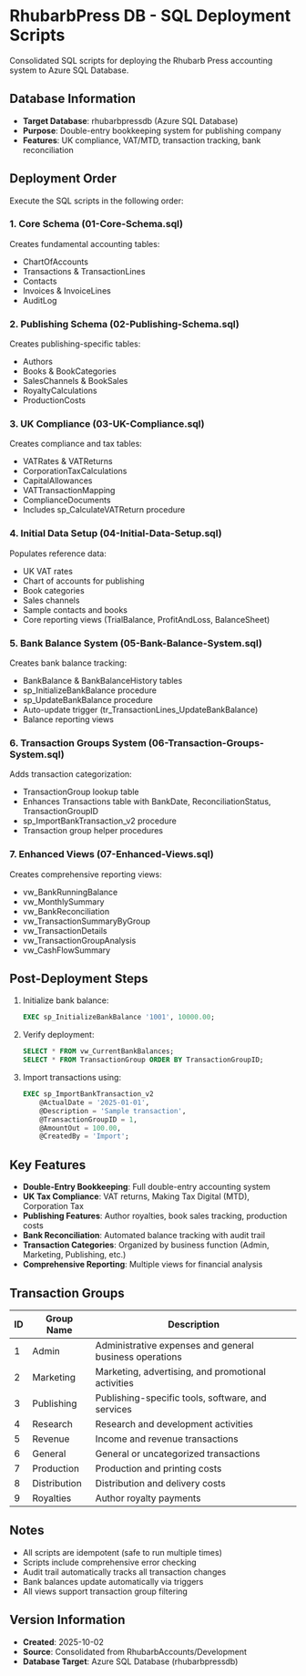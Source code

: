 # RhubarbPress DB - SQL Deployment Scripts

Consolidated SQL scripts for deploying the Rhubarb Press accounting system to Azure SQL Database.

## Database Information
- **Target Database**: rhubarbpressdb (Azure SQL Database)
- **Purpose**: Double-entry bookkeeping system for publishing company
- **Features**: UK compliance, VAT/MTD, transaction tracking, bank reconciliation

## Deployment Order

Execute the SQL scripts in the following order:

### 1. Core Schema (01-Core-Schema.sql)
Creates fundamental accounting tables:
- ChartOfAccounts
- Transactions & TransactionLines
- Contacts
- Invoices & InvoiceLines
- AuditLog

### 2. Publishing Schema (02-Publishing-Schema.sql)
Creates publishing-specific tables:
- Authors
- Books & BookCategories
- SalesChannels & BookSales
- RoyaltyCalculations
- ProductionCosts

### 3. UK Compliance (03-UK-Compliance.sql)
Creates compliance and tax tables:
- VATRates & VATReturns
- CorporationTaxCalculations
- CapitalAllowances
- VATTransactionMapping
- ComplianceDocuments
- Includes sp_CalculateVATReturn procedure

### 4. Initial Data Setup (04-Initial-Data-Setup.sql)
Populates reference data:
- UK VAT rates
- Chart of accounts for publishing
- Book categories
- Sales channels
- Sample contacts and books
- Core reporting views (TrialBalance, ProfitAndLoss, BalanceSheet)

### 5. Bank Balance System (05-Bank-Balance-System.sql)
Creates bank balance tracking:
- BankBalance & BankBalanceHistory tables
- sp_InitializeBankBalance procedure
- sp_UpdateBankBalance procedure
- Auto-update trigger (tr_TransactionLines_UpdateBankBalance)
- Balance reporting views

### 6. Transaction Groups System (06-Transaction-Groups-System.sql)
Adds transaction categorization:
- TransactionGroup lookup table
- Enhances Transactions table with BankDate, ReconciliationStatus, TransactionGroupID
- sp_ImportBankTransaction_v2 procedure
- Transaction group helper procedures

### 7. Enhanced Views (07-Enhanced-Views.sql)
Creates comprehensive reporting views:
- vw_BankRunningBalance
- vw_MonthlySummary
- vw_BankReconciliation
- vw_TransactionSummaryByGroup
- vw_TransactionDetails
- vw_TransactionGroupAnalysis
- vw_CashFlowSummary

## Post-Deployment Steps

1. Initialize bank balance:
   ```sql
   EXEC sp_InitializeBankBalance '1001', 10000.00;
   ```

2. Verify deployment:
   ```sql
   SELECT * FROM vw_CurrentBankBalances;
   SELECT * FROM TransactionGroup ORDER BY TransactionGroupID;
   ```

3. Import transactions using:
   ```sql
   EXEC sp_ImportBankTransaction_v2
       @ActualDate = '2025-01-01',
       @Description = 'Sample transaction',
       @TransactionGroupID = 1,
       @AmountOut = 100.00,
       @CreatedBy = 'Import';
   ```

## Key Features

- **Double-Entry Bookkeeping**: Full double-entry accounting system
- **UK Tax Compliance**: VAT returns, Making Tax Digital (MTD), Corporation Tax
- **Publishing Features**: Author royalties, book sales tracking, production costs
- **Bank Reconciliation**: Automated balance tracking with audit trail
- **Transaction Categories**: Organized by business function (Admin, Marketing, Publishing, etc.)
- **Comprehensive Reporting**: Multiple views for financial analysis

## Transaction Groups

| ID | Group Name | Description |
|----|------------|-------------|
| 1 | Admin | Administrative expenses and general business operations |
| 2 | Marketing | Marketing, advertising, and promotional activities |
| 3 | Publishing | Publishing-specific tools, software, and services |
| 4 | Research | Research and development activities |
| 5 | Revenue | Income and revenue transactions |
| 6 | General | General or uncategorized transactions |
| 7 | Production | Production and printing costs |
| 8 | Distribution | Distribution and delivery costs |
| 9 | Royalties | Author royalty payments |

## Notes

- All scripts are idempotent (safe to run multiple times)
- Scripts include comprehensive error checking
- Audit trail automatically tracks all transaction changes
- Bank balances update automatically via triggers
- All views support transaction group filtering

## Version Information

- **Created**: 2025-10-02
- **Source**: Consolidated from RhubarbAccounts/Development
- **Database Target**: Azure SQL Database (rhubarbpressdb)
